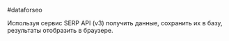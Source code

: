#dataforseo

Используя сервис SERP API (v3) получить данные, 
сохранить их в базу, результаты отобразить в браузере.
